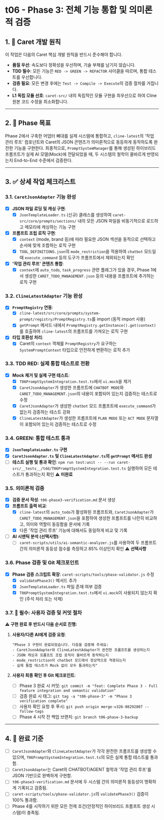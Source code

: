 # t06 - Phase 3: 전체 기능 통합 및 의미론적 검증

## 1. 📜 Caret 개발 원칙

이 작업은 다음의 Caret 핵심 개발 원칙을 반드시 준수해야 합니다.

*   **품질 우선**: 속도보다 정확성을 우선하며, 기술 부채를 남기지 않습니다.
*   **TDD 필수**: 모든 기능은 `RED -> GREEN -> REFACTOR` 사이클을 따르며, 통합 테스트를 우선합니다.
*   **검증 필요**: 모든 변경 후에는 `Test -> Compile -> Execute`의 검증 절차를 거칩니다.
*   **L1 독립 모듈 선호**: `caret-src/` 내의 독립적인 모듈 구현을 최우선으로 하여 Cline 원본 코드 수정을 최소화합니다.

---

## 2. 🎯 Phase 목표

Phase 2에서 구축한 어댑터 뼈대를 실제 시스템에 통합하고, `cline-latest`의 '작업 관리 루프' 컴포넌트와 Caret의 JSON 콘텐츠가 의미론적으로 동등하게 동작하도록 완전한 기능을 구현한다. 최종적으로, `PromptSystemManager`를 통해 생성된 하이브리드 프롬프트가 실제 AI 모델(Mock)에 전달되었을 때, 두 시스템의 철학이 올바르게 반영되는지 End-to-End 수준에서 검증한다.

---

## 3. ✅ 상세 작업 체크리스트

### 3.1. `CaretJsonAdapter` 기능 완성
- [x] **JSON 파일 로딩 및 캐싱 구현**:
    - [x] `JsonTemplateLoader.ts` (신규) 클래스를 생성하여 `caret-src/core/prompts/sections/` 내의 모든 JSON 파일을 비동기적으로 로드하고 메모리에 캐싱하는 기능 구현
- [x] **프롬프트 조립 로직 구현**:
    - [x] `context` (mode, brand 등)에 따라 필요한 JSON 섹션을 동적으로 선택하고 순서에 맞게 조합하는 로직 구현
    - [x] `TOOL_DEFINITIONS.json`의 `mode_restriction`을 적용하여 `chatbot` 모드일 때 `execute_command` 등의 도구가 프롬프트에서 제외되는지 확인
- [x] **'작업 관리 루프' 콘텐츠 통합**:
    - [x] `context`에 `auto_todo`, `task_progress` 관련 플래그가 있을 경우, Phase 1에서 생성한 `CARET_TODO_MANAGEMENT.json` 등의 내용을 프롬프트에 추가하는 로직 구현

### 3.2. `ClineLatestAdapter` 기능 완성
- [x] **`PromptRegistry` 연동**:
    - [x] `cline-latest/src/core/prompts/system-prompt/registry/PromptRegistry.ts`를 import (동적 import 사용)
    - [x] `getPrompt` 메서드 내에서 `PromptRegistry.getInstance().get(context)`를 호출하여 `cline-latest`의 프롬프트를 가져오는 로직 구현
- [x] **타입 호환성 처리**:
    - [x] Caret의 `context` 객체를 `PromptRegistry`가 요구하는 `SystemPromptContext` 타입으로 안전하게 변환하는 로직 추가

### 3.3. TDD RED: 실제 통합 테스트로 전환
- [x] **Mock 제거 및 실제 구현 테스트**:
    - [x] `T06PromptSystemIntegration.test.ts`에서 `vi.mock`을 제거
    - [x] `CaretJsonAdapter`가 생성한 프롬프트에 `CHATBOT MODE`와 `CARET_TODO_MANAGEMENT.json`의 내용이 포함되어 있는지 검증하는 테스트로 수정
    - [x] `CaretJsonAdapter`가 생성한 `chatbot` 모드 프롬프트에 `execute_command`가 없는지 검증하는 테스트 강화
    - [x] `ClineLatestAdapter`가 생성한 프롬프트에 `PLAN MODE` 또는 `ACT MODE` 문자열이 포함되어 있는지 검증하는 테스트로 수정

### 3.4. GREEN: 통합 테스트 통과
- [x] **`JsonTemplateLoader.ts` 구현**
- [x] **`CaretJsonAdapter.ts` 및 `ClineLatestAdapter.ts`의 `getPrompt` 메서드 완성**
- [ ] **테스트 실행 및 통과 확인**: `npm run test:unit -- --run caret-src/__tests__/tdd/T06PromptSystemIntegration.test.ts` 실행하여 모든 테스트가 통과하는지 확인 ⚠️ **미완료**

### 3.5. 의미론적 검증
- [x] **검증 문서 작성**: `t06-phase3-verification.md` 문서 생성
- [x] **프롬프트 출력 비교**:
    - [x] `cline-latest`의 `auto_todo`가 활성화된 프롬프트와, `CaretJsonAdapter`가 `CARET_TODO_MANAGEMENT.json`을 포함하여 생성한 프롬프트를 나란히 비교하고, 의미와 역할이 동등함을 문서에 기록
    - [x] 다른 '작업 관리 루프' 기능에 대해서도 동일하게 비교 및 기록
- [ ] **AI 시맨틱 분석 (선택사항)**:
    - [ ] `caret-scripts/utils/ai-semantic-analyzer.js`를 사용하여 두 프롬프트 간의 의미론적 동등성 점수를 측정하고 85% 이상인지 확인 ⚠️ **선택사항**

### 3.6. Phase 검증 및 Git 체크포인트
- [x] **Phase 검증 스크립트 확장**: `caret-scripts/tools/phase-validator.js` 수정
    - [x] `validatePhase3()` 메서드 추가
    - [x] `JsonTemplateLoader.ts` 파일 존재 여부 검증
    - [x] `T06PromptSystemIntegration.test.ts`에서 `vi.mock`이 사용되지 않는지 확인 (주석 처리 또는 삭제)

### 3.7. 🚨 필수: 사용자 검증 및 커밋 절차
**⚠️ 구현 완료 후 반드시 다음 순서로 진행:**

1. **사용자/다른 AI에게 검증 요청**:
   ```
   "Phase 3 구현이 완료되었습니다. 다음을 검증해 주세요:
   - CaretJsonAdapter와 ClineLatestAdapter가 완전한 프롬프트를 생성하는지
   - JSON 캐싱과 프롬프트 조립 로직이 올바르게 동작하는지
   - mode_restriction이 chatbot 모드에서 정상적으로 적용되는지
   - 실제 통합 테스트가 Mock 없이 모두 통과하는지"
   ```

2. **사용자 최종 확인 후 Git 체크포인트**:
   - [ ] Phase 3 완료 시 커밋: `git commit -m "feat: Complete Phase 3 - Full feature integration and semantic validation"`
   - [ ] 검증 완료 시 태그: `git tag -a "t06-phase-3" -m "Phase 3 verification complete"`
   - [ ] 사용자 확인 요청 후 푸시: `git push origin merge-v326-08292807 --follow-tags`
   - [ ] Phase 4 시작 전 백업 브랜치: `git branch t06-phase-3-backup`

---

## 4. 🏁 완료 기준

- [ ] `CaretJsonAdapter`와 `ClineLatestAdapter`가 각각 완전한 프롬프트를 생성할 수 있으며, `T06PromptSystemIntegration.test.ts`의 모든 실제 통합 테스트를 통과함.
- [ ] `CaretJsonAdapter`는 Caret의 CHATBOT/AGENT 철학과 '작업 관리 루프'를 JSON 기반으로 완벽하게 구현함.
- [ ] `t06-phase3-verification.md` 문서에 두 시스템 간의 의미론적 동등성이 명확하게 기록되고 검증됨.
- [ ] `caret-scripts/tools/phase-validator.js`의 `validatePhase3()` 검증이 100% 통과함.
- [ ] Phase 4를 시작하기 위한 모든 전제 조건(안정적인 하이브리드 프롬프트 생성 시스템)이 충족됨.

